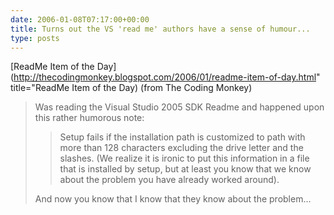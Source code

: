 ```yaml
---
date: 2006-01-08T07:17:00+00:00
title: Turns out the VS 'read me' authors have a sense of humour...
type: posts
---
```

[ReadMe Item of the Day](http://thecodingmonkey.blogspot.com/2006/01/readme-item-of-day.html" title="ReadMe Item of the Day) (from The Coding Monkey)

> Was reading the Visual Studio 2005 SDK Readme and happened upon this rather humorous note:
>
> > Setup fails if the installation path is customized to path with more than 128 characters excluding the drive letter and the slashes. (We realize it is ironic to put this information in a file that is installed by setup, but at least you know that we know about the problem you have already worked around).
>
> And now you know that I know that they know about the problem...
